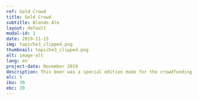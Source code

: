 ```yaml
---
ref: Gold Crowd
title: Gold Crowd
subtitle: Blonde Ale
layout: default
modal-id: 1
date: 2019-11-15
img: tapiche3_clipped.png
thumbnail: tapiche3_clipped.png
alt: image-alt
lang: en
project-date: November 2019
description: This beer was a special edition made for the crowdfunding campaing. It's a Blonde Ale with Golding and Nugget organic hops from our garden.
alc: 5
ibu: 30
ebc: 20
---
```


